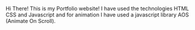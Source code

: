 Hi There!
This is my Portfolio website! I have used the technologies HTML CSS and Javascript and for animation I have used a javascript library AOS (Animate On Scroll).

